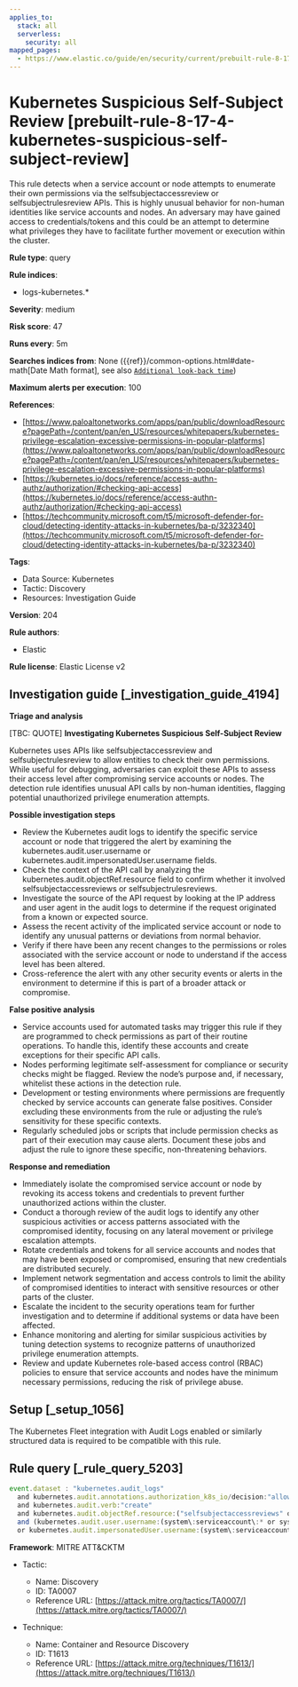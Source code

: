 ```yaml
---
applies_to:
  stack: all
  serverless:
    security: all
mapped_pages:
  - https://www.elastic.co/guide/en/security/current/prebuilt-rule-8-17-4-kubernetes-suspicious-self-subject-review.html
---
```


# Kubernetes Suspicious Self-Subject Review [prebuilt-rule-8-17-4-kubernetes-suspicious-self-subject-review]

This rule detects when a service account or node attempts to enumerate their own permissions via the selfsubjectaccessreview or selfsubjectrulesreview APIs. This is highly unusual behavior for non-human identities like service accounts and nodes. An adversary may have gained access to credentials/tokens and this could be an attempt to determine what privileges they have to facilitate further movement or execution within the cluster.

**Rule type**: query

**Rule indices**:

* logs-kubernetes.*

**Severity**: medium

**Risk score**: 47

**Runs every**: 5m

**Searches indices from**: None ({{ref}}/common-options.html#date-math[Date Math format], see also [`Additional look-back time`](docs-content://solutions/security/detect-and-alert/create-detection-rule.md#rule-schedule))

**Maximum alerts per execution**: 100

**References**:

* [https://www.paloaltonetworks.com/apps/pan/public/downloadResource?pagePath=/content/pan/en_US/resources/whitepapers/kubernetes-privilege-escalation-excessive-permissions-in-popular-platforms](https://www.paloaltonetworks.com/apps/pan/public/downloadResource?pagePath=/content/pan/en_US/resources/whitepapers/kubernetes-privilege-escalation-excessive-permissions-in-popular-platforms)
* [https://kubernetes.io/docs/reference/access-authn-authz/authorization/#checking-api-access](https://kubernetes.io/docs/reference/access-authn-authz/authorization/#checking-api-access)
* [https://techcommunity.microsoft.com/t5/microsoft-defender-for-cloud/detecting-identity-attacks-in-kubernetes/ba-p/3232340](https://techcommunity.microsoft.com/t5/microsoft-defender-for-cloud/detecting-identity-attacks-in-kubernetes/ba-p/3232340)

**Tags**:

* Data Source: Kubernetes
* Tactic: Discovery
* Resources: Investigation Guide

**Version**: 204

**Rule authors**:

* Elastic

**Rule license**: Elastic License v2

## Investigation guide [_investigation_guide_4194]

**Triage and analysis**

[TBC: QUOTE]
**Investigating Kubernetes Suspicious Self-Subject Review**

Kubernetes uses APIs like selfsubjectaccessreview and selfsubjectrulesreview to allow entities to check their own permissions. While useful for debugging, adversaries can exploit these APIs to assess their access level after compromising service accounts or nodes. The detection rule identifies unusual API calls by non-human identities, flagging potential unauthorized privilege enumeration attempts.

**Possible investigation steps**

* Review the Kubernetes audit logs to identify the specific service account or node that triggered the alert by examining the kubernetes.audit.user.username or kubernetes.audit.impersonatedUser.username fields.
* Check the context of the API call by analyzing the kubernetes.audit.objectRef.resource field to confirm whether it involved selfsubjectaccessreviews or selfsubjectrulesreviews.
* Investigate the source of the API request by looking at the IP address and user agent in the audit logs to determine if the request originated from a known or expected source.
* Assess the recent activity of the implicated service account or node to identify any unusual patterns or deviations from normal behavior.
* Verify if there have been any recent changes to the permissions or roles associated with the service account or node to understand if the access level has been altered.
* Cross-reference the alert with any other security events or alerts in the environment to determine if this is part of a broader attack or compromise.

**False positive analysis**

* Service accounts used for automated tasks may trigger this rule if they are programmed to check permissions as part of their routine operations. To handle this, identify these accounts and create exceptions for their specific API calls.
* Nodes performing legitimate self-assessment for compliance or security checks might be flagged. Review the node’s purpose and, if necessary, whitelist these actions in the detection rule.
* Development or testing environments where permissions are frequently checked by service accounts can generate false positives. Consider excluding these environments from the rule or adjusting the rule’s sensitivity for these specific contexts.
* Regularly scheduled jobs or scripts that include permission checks as part of their execution may cause alerts. Document these jobs and adjust the rule to ignore these specific, non-threatening behaviors.

**Response and remediation**

* Immediately isolate the compromised service account or node by revoking its access tokens and credentials to prevent further unauthorized actions within the cluster.
* Conduct a thorough review of the audit logs to identify any other suspicious activities or access patterns associated with the compromised identity, focusing on any lateral movement or privilege escalation attempts.
* Rotate credentials and tokens for all service accounts and nodes that may have been exposed or compromised, ensuring that new credentials are distributed securely.
* Implement network segmentation and access controls to limit the ability of compromised identities to interact with sensitive resources or other parts of the cluster.
* Escalate the incident to the security operations team for further investigation and to determine if additional systems or data have been affected.
* Enhance monitoring and alerting for similar suspicious activities by tuning detection systems to recognize patterns of unauthorized privilege enumeration attempts.
* Review and update Kubernetes role-based access control (RBAC) policies to ensure that service accounts and nodes have the minimum necessary permissions, reducing the risk of privilege abuse.


## Setup [_setup_1056]

The Kubernetes Fleet integration with Audit Logs enabled or similarly structured data is required to be compatible with this rule.


## Rule query [_rule_query_5203]

```js
event.dataset : "kubernetes.audit_logs"
  and kubernetes.audit.annotations.authorization_k8s_io/decision:"allow"
  and kubernetes.audit.verb:"create"
  and kubernetes.audit.objectRef.resource:("selfsubjectaccessreviews" or "selfsubjectrulesreviews")
  and (kubernetes.audit.user.username:(system\:serviceaccount\:* or system\:node\:*)
  or kubernetes.audit.impersonatedUser.username:(system\:serviceaccount\:* or system\:node\:*))
```

**Framework**: MITRE ATT&CKTM

* Tactic:

    * Name: Discovery
    * ID: TA0007
    * Reference URL: [https://attack.mitre.org/tactics/TA0007/](https://attack.mitre.org/tactics/TA0007/)

* Technique:

    * Name: Container and Resource Discovery
    * ID: T1613
    * Reference URL: [https://attack.mitre.org/techniques/T1613/](https://attack.mitre.org/techniques/T1613/)




